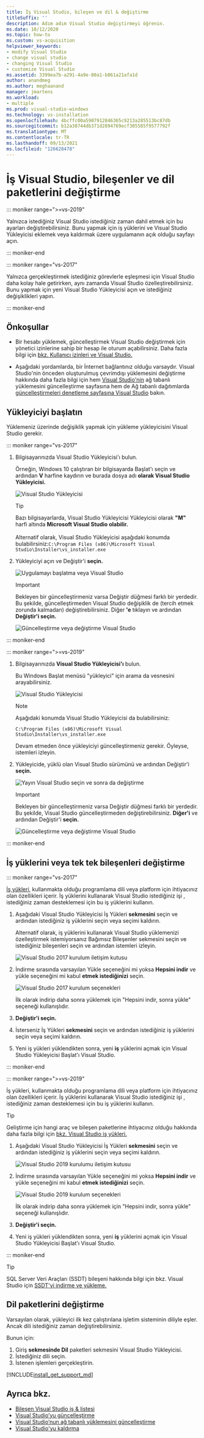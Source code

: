 ```yaml
---
title: İş Visual Studio, bileşen ve dil & değiştirme
titleSuffix: ''
description: Adım adım Visual Studio değiştirmeyi öğrenin.
ms.date: 10/12/2020
ms.topic: how-to
ms.custom: vs-acquisition
helpviewer_keywords:
- modify Visual Studio
- change visual studio
- changing Visual Studio
- customize Visual Studio
ms.assetid: 3399ea7b-a291-4a9e-80a1-b861a21afa1d
author: anandmeg
ms.author: meghaanand
manager: jmartens
ms.workload:
- multiple
ms.prod: visual-studio-windows
ms.technology: vs-installation
ms.openlocfilehash: 4bcffc00a5907912846365c9213a285513bc87db
ms.sourcegitcommit: b12a38744db371d2894769ecf305585f9577792f
ms.translationtype: MT
ms.contentlocale: tr-TR
ms.lasthandoff: 09/13/2021
ms.locfileid: "126628478"
---
```

# <a name="modify-visual-studio-workloads-components-and-language-packs"></a>İş Visual Studio, bileşenler ve dil paketlerini değiştirme

::: moniker range=">=vs-2019"

Yalnızca istediğiniz Visual Studio istediğiniz zaman dahil etmek için bu ayarları değiştirebilirsiniz. Bunu yapmak için iş yüklerini ve Visual Studio Yükleyicisi eklemek veya kaldırmak üzere uygulamanın açık olduğu sayfayı açın.

::: moniker-end

::: moniker range="vs-2017"

Yalnızca gerçekleştirmek istediğiniz görevlerle eşleşmesi için Visual Studio daha kolay hale getirirken, aynı zamanda Visual Studio özelleştirebilirsiniz. Bunu yapmak için yeni Visual Studio Yükleyicisi açın ve istediğiniz değişiklikleri yapın.

::: moniker-end

## <a name="prerequisites"></a>Önkoşullar

+ Bir hesabı yüklemek, güncelleştirmek Visual Studio değiştirmek için yönetici izinlerine sahip bir hesap ile oturum açabilirsiniz. Daha fazla bilgi için [bkz. Kullanıcı izinleri ve Visual Studio.](../ide/user-permissions-and-visual-studio.md)

+ Aşağıdaki yordamlarda, bir İnternet bağlantınız olduğu varsaydır. Visual Studio'nin önceden oluşturulmuş çevrimdışı [](create-an-offline-installation-of-visual-studio.md) yüklemesini değiştirme hakkında daha fazla bilgi için hem [Visual Studio'nin](update-a-network-installation-of-visual-studio.md) ağ tabanlı yüklemesini güncelleştirme sayfasına hem de Ağ tabanlı dağıtımlarda [güncelleştirmeleri denetleme sayfasına Visual Studio](controlling-updates-to-visual-studio-deployments.md) bakın.

## <a name="launch-the-installer"></a>Yükleyiciyi başlatın

Yüklemeniz üzerinde değişiklik yapmak için yükleme yükleyicisini Visual Studio gerekir.

::: moniker range="vs-2017"

1. Bilgisayarınızda Visual Studio Yükleyicisi'ı bulun.

     Örneğin, Windows 10 çalıştıran bir bilgisayarda Başlat'ı seçin ve ardından **V** harfine kaydırın ve burada dosya adı **olarak Visual Studio Yükleyicisi.** 

     ![Visual Studio Yükleyicisi](media/locate-the-visual-studio-installer.png "Microsoft Visual Studio Yükleyicisini bulma")

     >[!TIP]
     >Bazı bilgisayarlarda, Visual Studio Yükleyicisi Yükleyicisi olarak **"M"** harfi altında **Microsoft Visual Studio olabilir.**<br/><br/> Alternatif olarak, Visual Studio Yükleyicisi aşağıdaki konumda bulabilirsiniz:`C:\Program Files (x86)\Microsoft Visual Studio\Installer\vs_installer.exe`

1. Yükleyiciyi açın ve Değiştir'i **seçin.**

     ![Uygulamayı başlatma veya Visual Studio](media/modify-visual-studio.png "Visual Studio 2017'yi Değiştirme")

     > [!IMPORTANT]
     > Bekleyen bir güncelleştirmeniz varsa Değiştir düğmesi farklı bir yerdedir. Bu şekilde, güncelleştirmeden Visual Studio değişiklik de (tercih etmek zorunda kalmadan) değiştirebilirsiniz. Diğer **'e** tıklayın ve ardından **Değiştir'i seçin.**
     >
     > ![Güncelleştirme veya değiştirme Visual Studio](media/modify-or-update-visual-studio.png "2017'Visual Studio güncelleştirme veya değiştirme")

::: moniker-end

::: moniker range=">=vs-2019"

1. Bilgisayarınızda **Visual Studio Yükleyicisi'ı** bulun.

     Bu Windows Başlat menüsü "yükleyici" için arama da vesnesini arayabilirsiniz.

     ![Visual Studio Yükleyicisi](media/vs-2019/visual-studio-installer.png "Arama Visual Studio Yükleyicisi")

     > [!NOTE]
     > Aşağıdaki konumda Visual Studio Yükleyicisi da bulabilirsiniz:
     >
     > `C:\Program Files (x86)\Microsoft Visual Studio\Installer\vs_installer.exe`

    Devam etmeden önce yükleyiciyi güncelleştirmeniz gerekir. Öyleyse, istemleri izleyin.

1. Yükleyicide, yüklü olan Visual Studio sürümünü ve ardından Değiştir'i **seçin.**

     ![Yayın Visual Studio seçin ve sonra da değiştirme](media/vs-2019/vs-installer-modify.png "2019 Visual Studio'ı seçin ve ardından değiştir")

     > [!IMPORTANT]
     > Bekleyen bir güncelleştirmeniz varsa Değiştir düğmesi farklı bir yerdedir. Bu şekilde, Visual Studio güncelleştirmeden değiştirebilirsiniz. **Diğer'i** ve ardından Değiştir'i **seçin.**
     >
     > ![Güncelleştirme veya değiştirme Visual Studio](media/vs-2019/modify-update-visual-studio.png "2019'Visual Studio güncelleştirme veya değiştirme")

::: moniker-end

## <a name="change-workloads-or-individual-components"></a>İş yüklerini veya tek tek bileşenleri değiştirme

::: moniker range="vs-2017"

 [İş yükleri,](https://visualstudio.microsoft.com/vs/support/selecting-workloads-visual-studio-2017/) kullanmakta olduğu programlama dili veya platform için ihtiyacınız olan özellikleri içerir. İş yüklerini kullanarak Visual Studio istediğiniz işi , istediğiniz zaman desteklemesi için bu iş yüklerini kullanın.

1. Aşağıdaki Visual Studio Yükleyicisi İş Yükleri **sekmesini** seçin ve ardından istediğiniz iş yüklerini seçin veya seçimi kaldırın.

   Alternatif olarak, iş yüklerini kullanarak Visual Studio yüklemenizi özelleştirmek istemiyorsanız Bağımsız  Bileşenler sekmesini seçin ve istediğiniz bileşenleri seçin ve ardından istemleri izleyin.

    ![Visual Studio 2017 kurulum iletişim kutusu](media/modify-workloads.png "Visual Studio 2019'da iş yükü seçme")

1. İndirme sırasında varsayılan Yükle seçeneğini mi yoksa **Hepsini indir** ve yükle seçeneğini mi kabul **etmek istediğinizi** seçin.

    ![Visual Studio 2017 kurulum seçenekleri](media/vs-2019/vs-installer-choose-install-or-download.png "İndirme sırasında yükleme veya ilk olarak indirmeyi ve daha sonra yüklemeyi seçin")

    İlk olarak indirip daha sonra yüklemek için "Hepsini indir, sonra yükle" seçeneği kullanışlıdır.

1. **Değiştir'i seçin.**

1. İsterseniz İş Yükleri **sekmesini** seçin ve ardından istediğiniz iş yüklerini seçin veya seçimi kaldırın.

1. Yeni iş yükleri yüklendikten sonra, yeni **iş** yüklerini açmak için Visual Studio Yükleyicisi Başlat'ı Visual Studio.

::: moniker-end

::: moniker range=">=vs-2019"

 İş yükleri, kullanmakta olduğu programlama dili veya platform için ihtiyacınız olan özellikleri içerir. İş yüklerini kullanarak Visual Studio istediğiniz işi , istediğiniz zaman desteklemesi için bu iş yüklerini kullanın.

 > [!TIP]
>Geliştirme için hangi araç ve bileşen paketlerine ihtiyacınız olduğu hakkında daha fazla bilgi için [bkz. Visual Studio iş yükleri.](https://visualstudio.microsoft.com/vs/#workloads)

1. Aşağıdaki Visual Studio Yükleyicisi İş Yükleri **sekmesini** seçin ve ardından istediğiniz iş yüklerini seçin veya seçimi kaldırın.

    ![Visual Studio 2019 kurulumu iletişim kutusu](media/vs-2019/vs-installer-modify-workloads.png "Visual Studio 2019'da iş yükü seçme")

1. İndirme sırasında varsayılan Yükle seçeneğini mi yoksa **Hepsini indir** ve yükle seçeneğini mi kabul **etmek istediğinizi** seçin.

    ![Visual Studio 2019 kurulum seçenekleri](media/vs-2019/vs-installer-choose-install-or-download.png "İndirme sırasında yükleme veya ilk olarak indirmeyi ve daha sonra yüklemeyi seçin")

    İlk olarak indirip daha sonra yüklemek için "Hepsini indir, sonra yükle" seçeneği kullanışlıdır.

1. **Değiştir'i seçin.**

1. Yeni iş yükleri yüklendikten sonra, yeni **iş** yüklerini açmak için Visual Studio Yükleyicisi Başlat'ı Visual Studio.

::: moniker-end

>[!TIP]
> SQL Server Veri Araçları (SSDT) bileşeni hakkında bilgi için bkz. Visual Studio için [SSDT'yi indirme ve yükleme.](/sql/ssdt/download-sql-server-data-tools-ssdt?view=sql-server-ver15&preserve-view=true)

## <a name="modify-language-packs"></a>Dil paketlerini değiştirme

Varsayılan olarak, yükleyici ilk kez çalıştırılana işletim sisteminin diliyle eşler. Ancak dili istediğiniz zaman değiştirebilirsiniz. 

Bunun için:

1. Giriş **sekmesinde Dil** paketleri sekmesini Visual Studio Yükleyicisi.
1. İstediğiniz dili seçin.
1. İstenen işlemleri gerçekleştirin.

[!INCLUDE[install_get_support_md](includes/install_get_support_md.md)]

## <a name="see-also"></a>Ayrıca bkz.

* [Bileşen Visual Studio iş & listesi](workload-and-component-ids.md)
* [Visual Studio’yu güncelleştirme](update-visual-studio.md)
* [Visual Studio’nun ağ tabanlı yüklemesini güncelleştirme](update-a-network-installation-of-visual-studio.md)
* [Visual Studio'yu kaldırma](uninstall-visual-studio.md)
